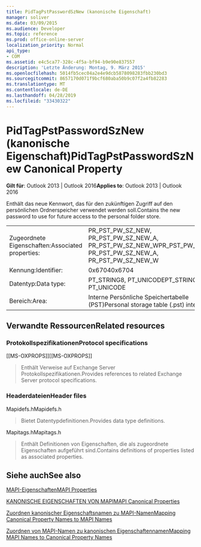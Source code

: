 ```yaml
---
title: PidTagPstPasswordSzNew (kanonische Eigenschaft)
manager: soliver
ms.date: 03/09/2015
ms.audience: Developer
ms.topic: reference
ms.prod: office-online-server
localization_priority: Normal
api_type:
- COM
ms.assetid: e4c5ca77-328c-4f5a-bf94-b9e90e837557
description: 'Letzte Änderung: Montag, 9. März 2015'
ms.openlocfilehash: 5014fb5cec04a2e4e9dcb5878098283fbb230bd3
ms.sourcegitcommit: 8657170d071f9bcf680aba50b9c07f2a4fb82283
ms.translationtype: MT
ms.contentlocale: de-DE
ms.lasthandoff: 04/28/2019
ms.locfileid: "33430322"
---
```

# <a name="pidtagpstpasswordsznew-canonical-property"></a><span data-ttu-id="1c339-103">PidTagPstPasswordSzNew (kanonische Eigenschaft)</span><span class="sxs-lookup"><span data-stu-id="1c339-103">PidTagPstPasswordSzNew Canonical Property</span></span>

  
  
<span data-ttu-id="1c339-104">**Gilt für**: Outlook 2013 | Outlook 2016</span><span class="sxs-lookup"><span data-stu-id="1c339-104">**Applies to**: Outlook 2013 | Outlook 2016</span></span> 
  
<span data-ttu-id="1c339-105">Enthält das neue Kennwort, das für den zukünftigen Zugriff auf den persönlichen Ordnerspeicher verwendet werden soll.</span><span class="sxs-lookup"><span data-stu-id="1c339-105">Contains the new password to use for future access to the personal folder store.</span></span>
  
|||
|:-----|:-----|
|<span data-ttu-id="1c339-106">Zugeordnete Eigenschaften:</span><span class="sxs-lookup"><span data-stu-id="1c339-106">Associated properties:</span></span>  <br/> |<span data-ttu-id="1c339-107">PR_PST_PW_SZ_NEW, PR_PST_PW_SZ_NEW_A, PR_PST_PW_SZ_NEW_W</span><span class="sxs-lookup"><span data-stu-id="1c339-107">PR_PST_PW_SZ_NEW, PR_PST_PW_SZ_NEW_A, PR_PST_PW_SZ_NEW_W</span></span>  <br/> |
|<span data-ttu-id="1c339-108">Kennung:</span><span class="sxs-lookup"><span data-stu-id="1c339-108">Identifier:</span></span>  <br/> |<span data-ttu-id="1c339-109">0x6704</span><span class="sxs-lookup"><span data-stu-id="1c339-109">0x6704</span></span>  <br/> |
|<span data-ttu-id="1c339-110">Datentyp:</span><span class="sxs-lookup"><span data-stu-id="1c339-110">Data type:</span></span>  <br/> |<span data-ttu-id="1c339-111">PT_STRING8, PT_UNICODE</span><span class="sxs-lookup"><span data-stu-id="1c339-111">PT_STRING8, PT_UNICODE</span></span>  <br/> |
|<span data-ttu-id="1c339-112">Bereich:</span><span class="sxs-lookup"><span data-stu-id="1c339-112">Area:</span></span>  <br/> |<span data-ttu-id="1c339-113">Interne Persönliche Speichertabelle (PST)</span><span class="sxs-lookup"><span data-stu-id="1c339-113">Personal storage table (.pst) internal</span></span>  <br/> |
   
## <a name="related-resources"></a><span data-ttu-id="1c339-114">Verwandte Ressourcen</span><span class="sxs-lookup"><span data-stu-id="1c339-114">Related resources</span></span>

### <a name="protocol-specifications"></a><span data-ttu-id="1c339-115">Protokollspezifikationen</span><span class="sxs-lookup"><span data-stu-id="1c339-115">Protocol specifications</span></span>

<span data-ttu-id="1c339-116">[[MS-OXPROPS]]</span><span class="sxs-lookup"><span data-stu-id="1c339-116">[[MS-OXPROPS]]</span></span> 
  
> <span data-ttu-id="1c339-117">Enthält Verweise auf Exchange Server Protokollspezifikationen.</span><span class="sxs-lookup"><span data-stu-id="1c339-117">Provides references to related Exchange Server protocol specifications.</span></span>
    
### <a name="header-files"></a><span data-ttu-id="1c339-118">Headerdateien</span><span class="sxs-lookup"><span data-stu-id="1c339-118">Header files</span></span>

<span data-ttu-id="1c339-119">Mapidefs.h</span><span class="sxs-lookup"><span data-stu-id="1c339-119">Mapidefs.h</span></span>
  
> <span data-ttu-id="1c339-120">Bietet Datentypdefinitionen.</span><span class="sxs-lookup"><span data-stu-id="1c339-120">Provides data type definitions.</span></span>
    
<span data-ttu-id="1c339-121">Mapitags.h</span><span class="sxs-lookup"><span data-stu-id="1c339-121">Mapitags.h</span></span>
  
> <span data-ttu-id="1c339-122">Enthält Definitionen von Eigenschaften, die als zugeordnete Eigenschaften aufgeführt sind.</span><span class="sxs-lookup"><span data-stu-id="1c339-122">Contains definitions of properties listed as associated properties.</span></span>
    
## <a name="see-also"></a><span data-ttu-id="1c339-123">Siehe auch</span><span class="sxs-lookup"><span data-stu-id="1c339-123">See also</span></span>



[<span data-ttu-id="1c339-124">MAPI-Eigenschaften</span><span class="sxs-lookup"><span data-stu-id="1c339-124">MAPI Properties</span></span>](mapi-properties.md)
  
[<span data-ttu-id="1c339-125">KANONISCHE EIGENSCHAFTEN VON MAPI</span><span class="sxs-lookup"><span data-stu-id="1c339-125">MAPI Canonical Properties</span></span>](mapi-canonical-properties.md)
  
[<span data-ttu-id="1c339-126">Zuordnen kanonischer Eigenschaftsnamen zu MAPI-Namen</span><span class="sxs-lookup"><span data-stu-id="1c339-126">Mapping Canonical Property Names to MAPI Names</span></span>](mapping-canonical-property-names-to-mapi-names.md)
  
[<span data-ttu-id="1c339-127">Zuordnen von MAPI-Namen zu kanonischen Eigenschaftennamen</span><span class="sxs-lookup"><span data-stu-id="1c339-127">Mapping MAPI Names to Canonical Property Names</span></span>](mapping-mapi-names-to-canonical-property-names.md)


